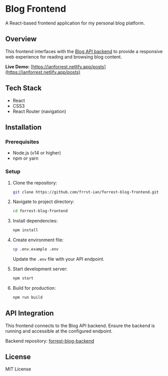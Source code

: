 # Blog Frontend

A React-based frontend application for my personal blog platform.

## Overview

This frontend interfaces with the [Blog API backend](https://github.com/frrst-ian/forrest-blog-backend) to provide a responsive web experience for reading and browsing blog content.

**Live Demo:** [https://ianforrest.netlify.app/posts](https://ianforrest.netlify.app/posts)

## Tech Stack

- React
- CSS3
- React Router (navigation)

## Installation

### Prerequisites
- Node.js (v14 or higher)
- npm or yarn

### Setup

1. Clone the repository:
   ```bash
   git clone https://github.com/frrst-ian/forrest-blog-frontend.git
   ```

2. Navigate to project directory:
   ```bash
   cd forrest-blog-frontend
   ```

3. Install dependencies:
   ```bash
   npm install
   ```

4. Create environment file:
   ```bash
   cp .env.example .env
   ```
   Update the `.env` file with your API endpoint.

5. Start development server:
   ```bash
   npm start
   ```

6. Build for production:
   ```bash
   npm run build
   ```

## API Integration

This frontend connects to the Blog API backend. Ensure the backend is running and accessible at the configured endpoint.

Backend repository: [forrest-blog-backend](https://github.com/frrst-ian/forrest-blog-backend)

## License

MIT License